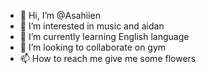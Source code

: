 - 👋 Hi, I’m @Asahiien
- 👀 I’m interested in music and aidan
- 🌱 I’m currently learning English language 
- 💞️ I’m looking to collaborate on gym 
- 📫 How to reach me give me some flowers 

<!---
Asahiien/Asahiien is a ✨ special ✨ repository because its `README.md` (this file) appears on your GitHub profile.
You can click the Preview link to take a look at your changes.
--->
